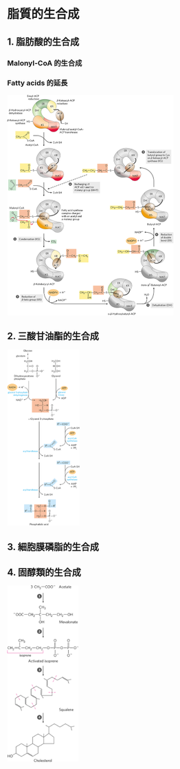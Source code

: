 # 脂質的生合成

## 1. 脂肪酸的生合成

### Malonyl-CoA 的生合成



### Fatty acids 的延長

<img src="06_%E8%84%82%E8%B3%AA%E7%9A%84%E7%94%9F%E5%90%88%E6%88%90.assets/image-20210908104249369.png" alt="image-20210908104249369" style="zoom:50%;" />



## 2. 三酸甘油酯的生合成

<img src="06_%E8%84%82%E8%B3%AA%E7%9A%84%E7%94%9F%E5%90%88%E6%88%90.assets/image-20210908104416434.png" alt="image-20210908104416434" style="zoom:40%;" />



## 3. 細胞膜磷脂的生合成



## 4. 固醇類的生合成

<img src="06_%E8%84%82%E8%B3%AA%E7%9A%84%E7%94%9F%E5%90%88%E6%88%90.assets/image-20210908104528735.png" alt="image-20210908104528735" style="zoom:40%;" />
